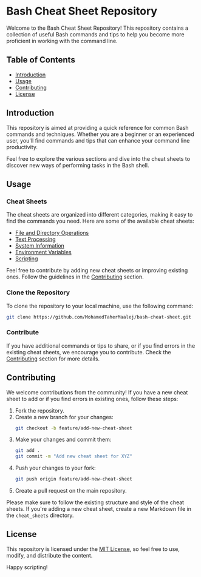 # Bash Cheat Sheet Repository

Welcome to the Bash Cheat Sheet Repository! This repository contains a collection of useful Bash commands and tips to help you become more proficient in working with the command line.

## Table of Contents

- [Introduction](#introduction)
- [Usage](#usage)
- [Contributing](#contributing)
- [License](#license)

## Introduction

This repository is aimed at providing a quick reference for common Bash commands and techniques. Whether you are a beginner or an experienced user, you'll find commands and tips that can enhance your command line productivity.

Feel free to explore the various sections and dive into the cheat sheets to discover new ways of performing tasks in the Bash shell.

## Usage

### Cheat Sheets

The cheat sheets are organized into different categories, making it easy to find the commands you need. Here are some of the available cheat sheets:

- [File and Directory Operations](cheat_sheets/file_directory_operations.md)
- [Text Processing](cheat_sheets/text_processing.md)
- [System Information](cheat_sheets/system_information.md)
- [Environment Variables](cheat_sheets/environment_variables.md)
- [Scripting](cheat_sheets/scripting.md)

Feel free to contribute by adding new cheat sheets or improving existing ones. Follow the guidelines in the [Contributing](#contributing) section.

### Clone the Repository

To clone the repository to your local machine, use the following command:

```bash
git clone https://github.com/MohamedTaherMaalej/bash-cheat-sheet.git
```

### Contribute

If you have additional commands or tips to share, or if you find errors in the existing cheat sheets, we encourage you to contribute. Check the [Contributing](#contributing) section for more details.

## Contributing

We welcome contributions from the community! If you have a new cheat sheet to add or if you find errors in existing ones, follow these steps:

1. Fork the repository.
2. Create a new branch for your changes:
   ```bash
   git checkout -b feature/add-new-cheat-sheet
   ```
3. Make your changes and commit them:
   ```bash
   git add .
   git commit -m "Add new cheat sheet for XYZ"
   ```
4. Push your changes to your fork:
   ```bash
   git push origin feature/add-new-cheat-sheet
   ```
5. Create a pull request on the main repository.

Please make sure to follow the existing structure and style of the cheat sheets. If you're adding a new cheat sheet, create a new Markdown file in the `cheat_sheets` directory.

## License

This repository is licensed under the [MIT License](LICENSE), so feel free to use, modify, and distribute the content.

Happy scripting!
